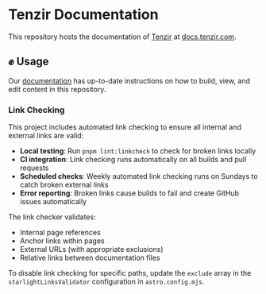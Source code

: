 # Tenzir Documentation

This repository hosts the documentation of [Tenzir](https://tenzir.com) at
[docs.tenzir.com](https://docs.tenzir.com).

## ✊ Usage

Our
[documentation](https://docs.tenzir.com/guides/contribution/documentation/)
has up-to-date instructions on how to build, view, and edit content in this
repository.

### Link Checking

This project includes automated link checking to ensure all internal and
external links are valid:

- **Local testing**: Run `pnpm lint:linkcheck` to check for broken links locally
- **CI integration**: Link checking runs automatically on all builds and pull
  requests
- **Scheduled checks**: Weekly automated link checking runs on Sundays to catch
  broken external links
- **Error reporting**: Broken links cause builds to fail and create GitHub
  issues automatically

The link checker validates:

- Internal page references
- Anchor links within pages
- External URLs (with appropriate exclusions)
- Relative links between documentation files

To disable link checking for specific paths, update the `exclude` array in the `starlightLinksValidator` configuration in `astro.config.mjs`.
